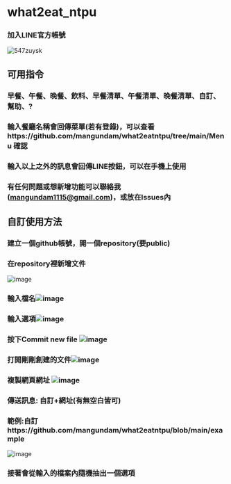 # what2eat_ntpu
### 加入LINE官方帳號
![547zuysk](https://user-images.githubusercontent.com/31913840/137063548-bbb68145-aaa4-4886-be3e-edbf402804a5.png)

## 可用指令
### 早餐、午餐、晚餐、飲料、早餐清單、午餐清單、晚餐清單、自訂、幫助、?

### 輸入餐廳名稱會回傳菜單(若有登錄)，可以查看https://github.com/mangundam/what2eatntpu/tree/main/Menu 確認

### 輸入以上之外的訊息會回傳LINE按鈕，可以在手機上使用

### 有任何問題或想新增功能可以聯絡我(mangundam1115@gmail.com)，或放在Issues內

## 自訂使用方法
### 建立一個github帳號，開一個repository(要public)
### 在repository裡新增文件
![image](https://user-images.githubusercontent.com/31913840/137075930-9bb4735d-cc9c-4daa-9bdd-edb1e677c4bf.png)
### 輸入檔名![image](https://user-images.githubusercontent.com/31913840/137075978-575de75a-23a1-4b9d-926f-c0f595d40e24.png)
### 輸入選項![image](https://user-images.githubusercontent.com/31913840/137076348-e3b36534-9cbf-42e4-83e2-99ef29e30ce0.png)
### 按下Commit new file ![image](https://user-images.githubusercontent.com/31913840/137076409-c46aec73-ce22-4867-8dd7-1c7fbec835ed.png)
### 打開剛剛創建的文件![image](https://user-images.githubusercontent.com/31913840/137076454-1d128237-33d8-43d2-9fad-4f14d83a83e2.png)
### 複製網頁網址 ![image](https://user-images.githubusercontent.com/31913840/137076510-15f8d457-91ba-4278-b486-e513849302f5.png)
### 傳送訊息: 自訂+網址(有無空白皆可) 
### 範例:自訂https://github.com/mangundam/what2eatntpu/blob/main/example
![image](https://user-images.githubusercontent.com/31913840/137076890-7186fc41-b05f-4309-9ba4-a2607600ba3f.png)
### 接著會從輸入的檔案內隨機抽出一個選項
